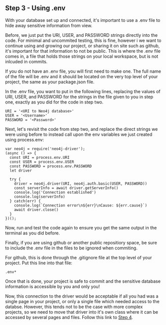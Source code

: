 ## Step 3 - Using .env

With your database set up and connected, it's important to use a .env file to hide away sensitive information from view.

Before, we just put the URI, USER, and PASSWORD strings directly into the code. For minimal and uncommited testing, this is fine, however i we want to continue using
and growing our project, or sharing it on site such as github, it's important for that information to not be public. This is where the .env file comes in, a file that
holds those strings on your local workspace, but is not inlcuded in commits.

If you do not have an .env file, you will first need to make one. The full name of the file will be .env and it should be located on the very top level of your project,
the same as your package.json file.

In the .env file, you want to put in the following lines, replacing the values of URI, USER, and PASSWORD for the strings in the file given to you in step one, exactly
as you did for the code in step two.

```
URI = '<URI to Neo4j database>'
USER = '<Username>'
PASSWORD = '<Password>'
```

Next, let's revisit the code from step two, and replace the direct strings we were using before to instead call upon the env variables we just created using process.env:

```
var neo4j = require('neo4j-driver');
(async () => {
  const URI = process.env.URI
  const USER = process.env.USER
  const PASSWORD = process.env.PASSWORD
  let driver

  try {
    driver = neo4j.driver(URI, neo4j.auth.basic(USER, PASSWORD))
    const serverInfo = await driver.getServerInfo()
    console.log('Connection established')
    console.log(serverInfo)
  } catch(err) {
    console.log(`Connection error\n${err}\nCause: ${err.cause}`)
    await driver.close()
  }
})();
```

Now, run and test the code again to ensure you get the same output in the terminal as you did before.

Finally, if you are using github or another public repositiory space, be sure to include the .env file in the files to be ignored when commiting.

For github, this is done through the .gitignore file at the top level of your project. Put this line into that file:

```
.env*
```

Once that is done, your project is safe to commit and the sensitive database information is accessible by you and only you!

Now, this connection to the driver would be acceptable if all you had was a single page in your project, or only a single file which needed access to the databse.
However, this tends not to be the case with more complex projects, so we need to move that driver into it's own class where it can be accessed by several pages and
files. Follow this link to [Step 4](/docs/tutorial/step_four.md).
